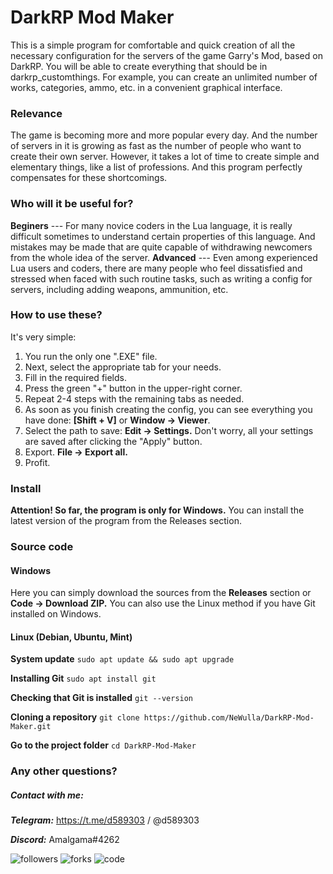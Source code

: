 # DarkRP Mod Maker
This is a simple program for comfortable and quick creation of all the necessary configuration for the servers of the game Garry's Mod, based on DarkRP.
You will be able to create everything that should be in darkrp_customthings. For example, you can create an unlimited number of works, categories, ammo, etc. in a convenient graphical interface.
### Relevance
The game is becoming more and more popular every day. And the number of servers in it is growing as fast as the number of people who want to create their own server.
However, it takes a lot of time to create simple and elementary things, like a list of professions.
And this program perfectly compensates for these shortcomings.
### Who will it be useful for?
**Beginers** --- For many novice coders in the Lua language, it is really difficult sometimes to understand certain properties of this language. And mistakes may be made that are quite capable of withdrawing newcomers from the whole idea of the server.
**Advanced** --- Even among experienced Lua users and coders, there are many people who feel dissatisfied and stressed when faced with such routine tasks, such as writing a config for servers, including adding weapons, ammunition, etc.
### How to use these?
It's very simple:
1. You run the only one ".EXE" file.
2. Next, select the appropriate tab for your needs.
3. Fill in the required fields.
4. Press the green "+" button in the upper-right corner.
5. Repeat 2-4 steps with the remaining tabs as needed.
6. As soon as you finish creating the config, you can see everything you have done: **[Shift + V]** or **Window → Viewer**.
7. Select the path to save: **Edit → Settings.** Don't worry, all your settings are saved after clicking the "Apply" button.
8. Export. **File → Export all.**
9. Profit.
### Install
**Attention! So far, the program is only for Windows.**
You can install the latest version of the program from the Releases section.
### Source code
#### Windows
Here you can simply download the sources from the **Releases** section or **Code → Download ZIP.**
You can also use the Linux method if you have Git installed on Windows.
#### Linux (Debian, Ubuntu, Mint)
**System update**
`sudo apt update && sudo apt upgrade`

**Installing Git**
`sudo apt install git`

**Checking that Git is installed**
`git --version`

**Cloning a repository**
`git clone https://github.com/NeWulla/DarkRP-Mod-Maker.git`

**Go to the project folder**
`cd DarkRP-Mod-Maker`

### Any other questions?
##### Contact with me:
***Telegram:*** https://t.me/d589303 / @d589303

***Discord:*** Amalgama#4262

![followers](https://img.shields.io/github/followers/NeWulla) ![forks](https://img.shields.io/github/forks/NeWulla/DarkRP-Mod-Maker) ![code](https://img.shields.io/github/languages/top/NeWulla/DarkRP-Mod-Maker)
